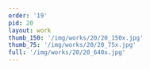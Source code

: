 ```yaml
---
order: '19'
pid: 20
layout: work
thumb_150: '/img/works/20/20_150x.jpg'
thumb_75: '/img/works/20/20_75x.jpg'
full: '/img/works/20/20_640x.jpg'
---
```

